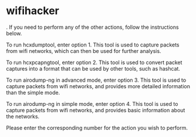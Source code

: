 # wifihacker

. If you need to perform any of the other actions, follow the instructions below.

To run hcxdumptool, enter option 1. This tool is used to capture packets from wifi networks, which can then be used for further analysis.

To run hcxpcapngtool, enter option 2. This tool is used to convert packet captures into a format that can be used by other tools, such as hashcat.

To run airodump-ng in advanced mode, enter option 3. This tool is used to capture packets from wifi networks, and provides more detailed information than the simple mode.

To run airodump-ng in simple mode, enter option 4. This tool is used to capture packets from wifi networks, and provides basic information about the networks.

Please enter the corresponding number for the action you wish to perform.

